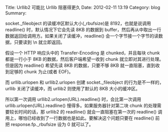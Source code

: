 Title: Urllib2 可能比 Urllib 阻塞得更久
Date: 2012-02-11 13:19
Category: blog
Summary:

socket._fileobject 的读缓冲区默认大小(_rbufsize)是 8192，也就是说调用 readline() 时，默认情况下它会先读 8KB 的数据到 buffer，然后再从中取出一行数据返回给调用方。如果关闭了读缓冲，readline() 会一个字节接一个字节的读数据，只要读到 \n 就立即返回。

假设一个 HTTP 响应头中的 Transfer-Encoding 是 chunked，并且每块 chunk 都是一行小于 8KB 的数据，然后客户端希望一收到 chunk 就立即对其进行处理。但是因为 readline() 希望先读 8KB 的数据，只要不够 8KB 就一直阻塞，直到收到足够的 chunk 为止(或者 EOF)。

而 urllib.urlopen 和 urllib2.urlopen 创建 socket._fileobject 的行为是不一样的，urllib 关闭了读缓冲，而 urllib2 则使用了默认的 8KB 大小的缓冲区。

所以第一次调用 urllib2.urlopen(URL).readline() 时，会比第一次调用 urllib.urlopen(URL).readline() 慢得多。如果服务器针对第二块 chunk 的处理需要较长时间的话，那 urllib2 的 readline() 就会一直阻塞在第一次的 readline() 调用上，哪怕已经收到了一行数据也是如此。要解决这个问题只要在 readline() 前把 response.fp._rbufsize 设为 0 就可以了。